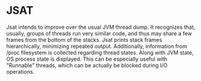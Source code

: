 JSAT
====

Jsat intends to improve over the usual JVM thread dump. It recognizes that, usually, groups of threads run very 
similar code, and thus may share a few frames from the bottom of the stacks. Jsat prints stack frames hierarchically,
minimizing repeated output.
Additionally, information from /proc filesystem is collected regarding thread states. Along with JVM
state, OS process state is displayed. This can be especially useful with "Runnable" threads, which can be 
actually be blocked during I/O operations.

